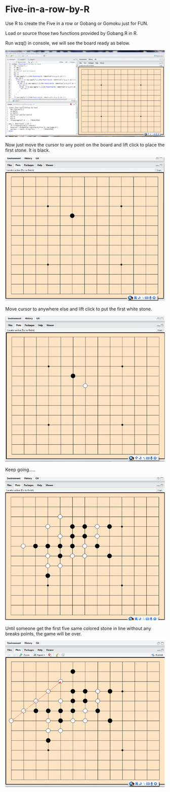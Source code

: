 # Five-in-a-row-by-R
Use R to create the Five in a row or Gobang or Gomoku just for FUN.  

Load or source those two functions provided by Gobang.R in R.  

Run wzq() in console, we will see the board ready as below. 

![board](board.png)  

Now just move the cursor to any point on the board and lift click to place the first stone. It is black. 

![firststone](firststone.png)  

Move cursor to anywhere else and lift click to put the first white stone. 

![firstwhitestone](firstwhitestone.png)    
 
Keep going.....  

![keepgoing](keepgoing.png)     

Until someone get the first five same colored stone in line without any breaks points, the game will be over. 

![whitewin](whitewin.png) 

